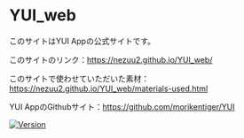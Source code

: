 # YUI_web

<!-- # Short Description -->

このサイトはYUI Appの公式サイトです。

このサイトのリンク：https://nezuu2.github.io/YUI_web/

このサイトで使わせていただいた素材：https://nezuu2.github.io/YUI_web/materials-used.html

YUI AppのGithubサイト：https://github.com/morikentiger/YUI

<!-- # Badges -->

[![Version](https://img.shields.io/badge/version-v0.1.3-00c3ee.svg?style=flat-square)]()

<!-- CREATED_BY_LEADYOU_README_GENERATOR -->
